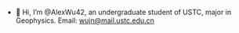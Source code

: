 - 👋 Hi, I’m @AlexWu42, an undergraduate student of USTC, major in Geophysics.
Email: wujn@mail.ustc.edu.cn
<!---
- 👀 I’m interested in ...
- 🌱 I’m currently learning ...
- 💞️ I’m looking to collaborate on ...
- 📫 How to reach me ...
- 😄 Pronouns: ...
- ⚡ Fun fact: ...


AlexWu42/AlexWu42 is a ✨ special ✨ repository because its `README.md` (this file) appears on your GitHub profile.
You can click the Preview link to take a look at your changes.
--->

